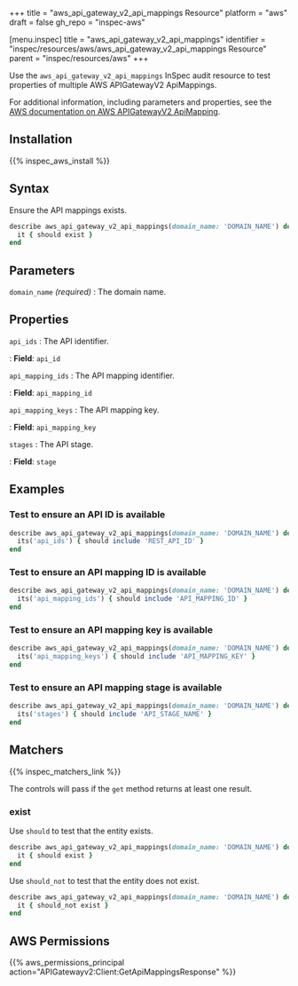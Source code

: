 +++
title = "aws_api_gateway_v2_api_mappings Resource"
platform = "aws"
draft = false
gh_repo = "inspec-aws"

[menu.inspec]
title = "aws_api_gateway_v2_api_mappings"
identifier = "inspec/resources/aws/aws_api_gateway_v2_api_mappings Resource"
parent = "inspec/resources/aws"
+++

Use the `aws_api_gateway_v2_api_mappings` InSpec audit resource to test properties of multiple AWS APIGatewayV2 ApiMappings.

For additional information, including parameters and properties, see the [AWS documentation on AWS APIGatewayV2 ApiMapping](https://docs.aws.amazon.com/AWSCloudFormation/latest/UserGuide/aws-resource-apigatewayv2-apimapping.html).

## Installation

{{% inspec_aws_install %}}

## Syntax

Ensure the API mappings exists.

```ruby
describe aws_api_gateway_v2_api_mappings(domain_name: 'DOMAIN_NAME') do
  it { should exist }
end
```

## Parameters

`domain_name` _(required)_
: The domain name.

## Properties

`api_ids`
: The API identifier.

: **Field**: `api_id`

`api_mapping_ids`
: The API mapping identifier.

: **Field**: `api_mapping_id`

`api_mapping_keys`
: The API mapping key.

: **Field**: `api_mapping_key`

`stages`
: The API stage.

: **Field**: `stage`

## Examples

### Test to ensure an API ID is available

```ruby
describe aws_api_gateway_v2_api_mappings(domain_name: 'DOMAIN_NAME') do
  its('api_ids') { should include 'REST_API_ID' }
end
```

### Test to ensure an API mapping ID is available

```ruby
describe aws_api_gateway_v2_api_mappings(domain_name: 'DOMAIN_NAME') do
  its('api_mapping_ids') { should include 'API_MAPPING_ID' }
end
```

### Test to ensure an API mapping key is available

```ruby
describe aws_api_gateway_v2_api_mappings(domain_name: 'DOMAIN_NAME') do
  its('api_mapping_keys') { should include 'API_MAPPING_KEY' }
end
```

### Test to ensure an API mapping stage is available

```ruby
describe aws_api_gateway_v2_api_mappings(domain_name: 'DOMAIN_NAME') do
  its('stages') { should include 'API_STAGE_NAME' }
end
```

## Matchers

{{% inspec_matchers_link %}}

The controls will pass if the `get` method returns at least one result.

### exist

Use `should` to test that the entity exists.

```ruby
describe aws_api_gateway_v2_api_mappings(domain_name: 'DOMAIN_NAME') do
  it { should exist }
end
```

Use `should_not` to test that the entity does not exist.

```ruby
describe aws_api_gateway_v2_api_mappings(domain_name: 'DOMAIN_NAME') do
  it { should_not exist }
end
```

## AWS Permissions

{{% aws_permissions_principal action="APIGatewayv2:Client:GetApiMappingsResponse" %}}
